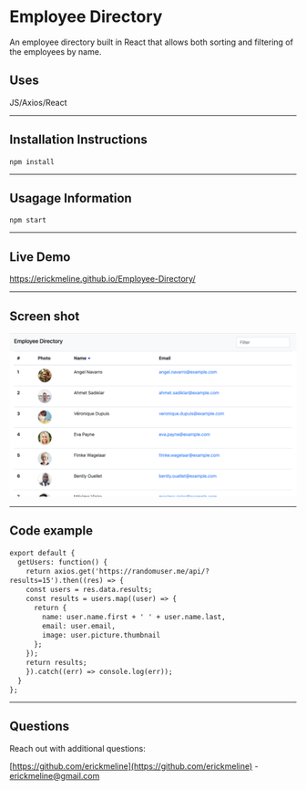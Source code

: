 # Employee Directory
An employee directory built in React that allows both sorting and filtering of the employees by name.

## Uses

JS/Axios/React

-----------

## Installation Instructions

```
npm install
```

-----------

## Usagage Information

```
npm start
```

-----------

## Live Demo

https://erickmeline.github.io/Employee-Directory/

-----------

## Screen shot
![screen shot](./public/images/screenshot.png)

-----------

## Code example
```
export default {
  getUsers: function() {
    return axios.get('https://randomuser.me/api/?results=15').then((res) => {
    const users = res.data.results;
    const results = users.map((user) => {
      return {
        name: user.name.first + ' ' + user.name.last,
        email: user.email,
        image: user.picture.thumbnail
      };
    });
    return results;
    }).catch((err) => console.log(err));
  }
};
```

-----------

## Questions
Reach out with additional questions:

[https://github.com/erickmeline](https://github.com/erickmeline) - [erickmeline@gmail.com](mailto://erickmeline@gmail.com)
